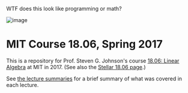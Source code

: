 

WTF does this look like programming or math?

![image](https://github.com/user-attachments/assets/d72afa48-2f8b-404c-9d5c-198debf1930b)

# MIT Course 18.06, Spring 2017

This is a repository for Prof. Steven G. Johnson's course [18.06: Linear Algebra](http://web.mit.edu/18.06) at MIT in 2017.
(See also the [Stellar 18.06 page](https://stellar.mit.edu/S/course/18/sp17/18.06/index.html).)

See [the lecture summaries](summaries.md) for a brief summary of what was covered in each lecture.
